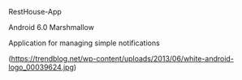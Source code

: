 RestHouse-App

Android 6.0 Marshmallow

Application for managing simple notifications

(https://trendblog.net/wp-content/uploads/2013/06/white-android-logo_00039624.jpg)
